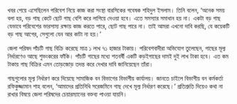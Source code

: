 খবর পেয়ে এসেছিলেন পরিবেশ নিয়ে কাজ করা সংস্থা বারসিকের গবেষক শহিদুল ইসলাম। তিনি বলেন, ‘অনেক সময় বলা হয়, বড় গাছ কেটে ছোট গাছ বেশি করে লাগিয়ে দেওয়া হবে। এতে সমস্যার সমাধান হয় না। একটা বড় গাছ যেভাবে পরিবেশের ভারসাম্য রক্ষায় কাজ করতে পারে, ছোট গাছ পারে না। তাই আমরা এখনো দাবি করছি, যে কয়েকটি বড় গাছ আগের, সেগুলো যেন আর কাটা না হয়।’

জেলা পরিষদ পাঁচটি গাছ বিক্রি করেছে মাত্র ১ লাখ ৭১ হাজার টাকায়। পরিবেশবাদীরা অভিযোগ তুলেছেন, গাছের মূল্য নির্ধারণেও আছে শুভংকরের ফাঁকি। পাঁচটি গাছের মধ্যে শতবর্ষী একটি কড়ইগাছের দামই দুই লাখ টাকা হবে। এত কম টাকায় গাছ বিক্রির এমন তোড়জোড় তদন্ত করে দেখার দাবি জানিয়েছেন তাঁরা।

গাছগুলোর মূল্য নির্ধারণ করে দিয়েছে সামাজিক বন বিভাগের বিভাগীয় কার্যালয়। জানতে চাইলে বিভাগীয় বন কর্মকর্তা রফিকুজ্জামান শাহ বলেন, ‘আমাদের প্রতিনিধি সরেজমিনে গাছ দেখে মূল্য নির্ধারণ করেছে।’ প্রতিশ্রুতি দিয়েও কথা না রাখার বিষয়ে জেলা পরিষদের চেয়ারম্যানের বক্তব্য পাওয়া যায়নি।
